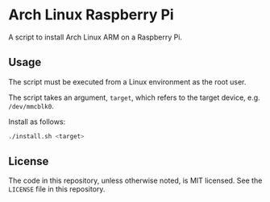 # Arch Linux Raspberry Pi

A script to install Arch Linux ARM on a Raspberry Pi.

## Usage

The script must be executed from a Linux environment as the root user.

The script takes an argument, `target`, which refers to the target device, e.g. `/dev/mmcblk0`.

Install as follows:

```bash
./install.sh <target>
```

## License

The code in this repository, unless otherwise noted, is MIT licensed. See the `LICENSE` file in this repository.
